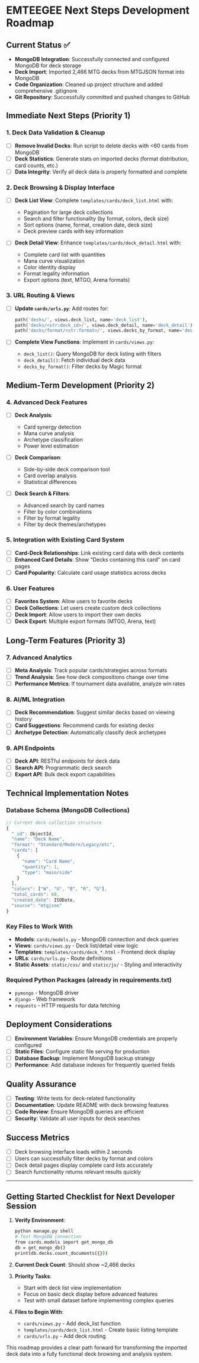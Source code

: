 # EMTEEGEE Next Steps Development Roadmap

## Current Status ✅
- **MongoDB Integration**: Successfully connected and configured MongoDB for deck storage
- **Deck Import**: Imported 2,466 MTG decks from MTGJSON format into MongoDB
- **Code Organization**: Cleaned up project structure and added comprehensive .gitignore
- **Git Repository**: Successfully committed and pushed changes to GitHub

## Immediate Next Steps (Priority 1)

### 1. Deck Data Validation & Cleanup
- [ ] **Remove Invalid Decks**: Run script to delete decks with <60 cards from MongoDB
- [ ] **Deck Statistics**: Generate stats on imported decks (format distribution, card counts, etc.)
- [ ] **Data Integrity**: Verify all deck data is properly formatted and complete

### 2. Deck Browsing & Display Interface
- [ ] **Deck List View**: Complete `templates/cards/deck_list.html` with:
  - Pagination for large deck collections
  - Search and filter functionality (by format, colors, deck size)
  - Sort options (name, format, creation date, deck size)
  - Deck preview cards with key information
  
- [ ] **Deck Detail View**: Enhance `templates/cards/deck_detail.html` with:
  - Complete card list with quantities
  - Mana curve visualization
  - Color identity display
  - Format legality information
  - Export options (text, MTGO, Arena formats)

### 3. URL Routing & Views
- [ ] **Update `cards/urls.py`**: Add routes for:
  ```python
  path('decks/', views.deck_list, name='deck_list'),
  path('decks/<str:deck_id>/', views.deck_detail, name='deck_detail'),
  path('decks/format/<str:format>/', views.decks_by_format, name='decks_by_format'),
  ```

- [ ] **Complete View Functions**: Implement in `cards/views.py`:
  - `deck_list()`: Query MongoDB for deck listing with filters
  - `deck_detail()`: Fetch individual deck data
  - `decks_by_format()`: Filter decks by Magic format

## Medium-Term Development (Priority 2)

### 4. Advanced Deck Features
- [ ] **Deck Analysis**: 
  - Card synergy detection
  - Mana curve analysis
  - Archetype classification
  - Power level estimation

- [ ] **Deck Comparison**:
  - Side-by-side deck comparison tool
  - Card overlap analysis
  - Statistical differences

- [ ] **Deck Search & Filters**:
  - Advanced search by card names
  - Filter by color combinations
  - Filter by format legality
  - Filter by deck themes/archetypes

### 5. Integration with Existing Card System
- [ ] **Card-Deck Relationships**: Link existing card data with deck contents
- [ ] **Enhanced Card Details**: Show "Decks containing this card" on card pages
- [ ] **Card Popularity**: Calculate card usage statistics across decks

### 6. User Features
- [ ] **Favorites System**: Allow users to favorite decks
- [ ] **Deck Collections**: Let users create custom deck collections
- [ ] **Deck Import**: Allow users to import their own decks
- [ ] **Deck Export**: Multiple export formats (MTGO, Arena, text)

## Long-Term Features (Priority 3)

### 7. Advanced Analytics
- [ ] **Meta Analysis**: Track popular cards/strategies across formats
- [ ] **Trend Analysis**: See how deck compositions change over time
- [ ] **Performance Metrics**: If tournament data available, analyze win rates

### 8. AI/ML Integration
- [ ] **Deck Recommendation**: Suggest similar decks based on viewing history
- [ ] **Card Suggestions**: Recommend cards for existing decks
- [ ] **Archetype Detection**: Automatically classify deck archetypes

### 9. API Endpoints
- [ ] **Deck API**: RESTful endpoints for deck data
- [ ] **Search API**: Programmatic deck search
- [ ] **Export API**: Bulk deck export capabilities

## Technical Implementation Notes

### Database Schema (MongoDB Collections)
```javascript
// Current deck collection structure
{
  "_id": ObjectId,
  "name": "Deck Name",
  "format": "Standard/Modern/Legacy/etc",
  "cards": [
    {
      "name": "Card Name",
      "quantity": 1,
      "type": "main/side"
    }
  ],
  "colors": ["W", "U", "B", "R", "G"],
  "total_cards": 60,
  "created_date": ISODate,
  "source": "mtgjson"
}
```

### Key Files to Work With
- **Models**: `cards/models.py` - MongoDB connection and deck queries
- **Views**: `cards/views.py` - Deck list/detail view logic
- **Templates**: `templates/cards/deck_*.html` - Frontend deck display
- **URLs**: `cards/urls.py` - Route definitions
- **Static Assets**: `static/css/` and `static/js/` - Styling and interactivity

### Required Python Packages (already in requirements.txt)
- `pymongo` - MongoDB driver
- `django` - Web framework
- `requests` - HTTP requests for data fetching

## Deployment Considerations
- [ ] **Environment Variables**: Ensure MongoDB credentials are properly configured
- [ ] **Static Files**: Configure static file serving for production
- [ ] **Database Backup**: Implement MongoDB backup strategy
- [ ] **Performance**: Add database indexes for frequently queried fields

## Quality Assurance
- [ ] **Testing**: Write tests for deck-related functionality
- [ ] **Documentation**: Update README with deck browsing features
- [ ] **Code Review**: Ensure MongoDB queries are efficient
- [ ] **Security**: Validate all user inputs for deck searches

## Success Metrics
- [ ] Deck browsing interface loads within 2 seconds
- [ ] Users can successfully filter decks by format and colors
- [ ] Deck detail pages display complete card lists accurately
- [ ] Search functionality returns relevant results quickly

---

## Getting Started Checklist for Next Developer Session

1. **Verify Environment**:
   ```bash
   python manage.py shell
   # Test MongoDB connection
   from cards.models import get_mongo_db
   db = get_mongo_db()
   print(db.decks.count_documents({}))
   ```

2. **Current Deck Count**: Should show ~2,466 decks

3. **Priority Tasks**:
   - Start with deck list view implementation
   - Focus on basic deck display before advanced features
   - Test with small dataset before implementing complex queries

4. **Files to Begin With**:
   - `cards/views.py` - Add deck_list function
   - `templates/cards/deck_list.html` - Create basic listing template
   - `cards/urls.py` - Add deck routing

This roadmap provides a clear path forward for transforming the imported deck data into a fully functional deck browsing and analysis system.
